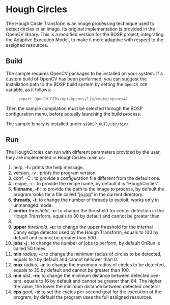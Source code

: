 # Hough Circles

The Hough Circle Transform is an image processing technique used to detect
circles in an image. Its original implementation is provided in the OpenCV
library. This is a modified version for the BOSP project, integrating the
Adaptive Execution Model, to make it more adaptive with respect to the assigned
resources.


## Build ##

The sample requires OpenCV packages to be installed on your system.
If a custom build of OpenCV has been performed, you can suggest the
installation path to the BOSP build system by setting the `OpenCV_DIR` variable,
as it follows:

> `export OpenCV_DIR=/opt/opencv/lib/cmake/opencv4/`

Then the sample compilation must be selected through the BOSP configuration
menu, before actually launching the build process.

The sample binary is installed under `$(BOSP_OUT)/usr/bin/`.


## Run ##

The HoughCircles can run with different parameters provided by the user,
they are implemented in HoughCircles main.cc:

1. help, -h: prints the help message.
2. version, -v : prints the program version.
3. conf, -C : to provide a configuration file different from the default one.
4. recipe, -r : to provide the recipe name, by default it is ”HoughCircles”.
5. **filename, -f** : to provide the path to the image to process, by default
the program looks for a file called ”jo.jpg” in the current directory.
6. **threads, -t**: to change the number of threads to exploit, works only in
unmanaged mode.
7. **center** *threshold*, **-c**: to change the threshold for center detection in the
Hough Transform, equals to 30 by default and cannot be greater than
250.
8. **upper** *threshold*, **-u**: to change the upper threshold for the internal
Canny edge detector used by the Hough Transform, equals to 100 by
default and cannot be greater than 500.
9. **jobs -j** : to change the number of jobs to perform, by default OnRun
is called 50 times.
10. **min** *radius*, **-i**: to change the minimum radius of circles to be detected,
equals to 1 by default and cannot be lower than 0.
11. **max** radius, **-a**: to change the maximum radius of circles to be detected,
equals to 30 by default and cannot be greater than 100.
12. **min** *dist*, **-m**: to change the minimum distance between detected cen-
ters, equals to 16 by default and cannot be greater than 64. The higher
the value, the lower the minimum distance between detected centers!
13. **cps** *goal*, **-s**: to set the cycles per second goal for the execution of the
program, by default the program uses the full assigned resources.


